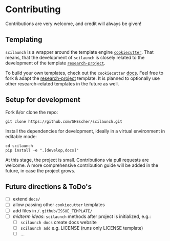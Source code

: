 # Contributing

Contributions are very welcome, and credit will always be given!

## Templating
`scilaunch` is a wrapper around the template engine [`cookiecutter`](https://github.com/cookiecutter/cookiecutter).
That means, that the development of `scilaunch` is closely related to the development of the template [`research-project`](https://github.com/SHEscher/research-project).

To build your own templates, check out the `cookiecutter` [docs](https://cookiecutter.readthedocs.io/en/stable/index.html).
Feel free to fork & adapt the [research-project](https://github.com/SHEscher/research-project) template.
It is planned to optionally use other research-related templates in the future as well.

## Setup for development

Fork &/or clone the repo:

```shell
git clone https://github.com/SHEscher/scilaunch.git
```

Install the dependencies for development,
ideally in a virtual environment in editable mode:

```shell
cd scilaunch
pip install -e ".[develop,docs]"
```

At this stage, the project is small. Contributions via pull requests are welcome.
A more comprehensive contribution guide will be added in the future, in case the project grows.

## Future directions & ToDo's

- [ ] extend `docs/`
- [ ] allow passing other `cookiecutter` templates
- [ ] add files in `/.github/ISSUE_TEMPLATE/`
- [ ] *midterm ideas*: `scilaunch` methods after project is initialized, e.g.:
  - [ ] `scilaunch docs`  create docs website
  - [ ] `scilaunch add` e.g. LICENSE (runs only LICENSE template)
  - [ ] ...
